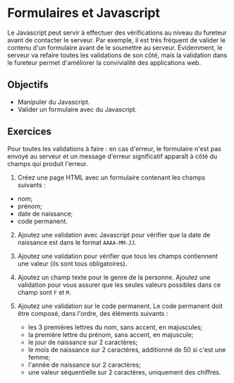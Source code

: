 Formulaires et Javascript
==========================

Le Javascript peut servir à effectuer des vérifications au niveau du fureteur
avant de contacter le serveur. Par exemple, il est très fréquent de valider le
contenu d'un formulaire avant de le soumettre au serveur. Évidemment, le serveur
va refaire toutes les validations de son côté, mais la validation dans le
fureteur permet d'améliorer la convivialité des applications web.

Objectifs
---------

* Manipuler du Javascript.
* Valider un formulaire avec du Javascript.

Exercices
---------

Pour toutes les validations à faire : en cas d'erreur, le formulaire n'est pas
envoyé au serveur et un message d'erreur significatif apparaît à côté du champs
qui produit l'erreur.

1. Créez une page HTML avec un formulaire contenant les champs suivants :
* nom;
* prénom;
* date de naissance;
* code permanent.

2. Ajoutez une validation avec Javascript pour vérifier que la date de naissance
   est dans le format `AAAA-MM-JJ`.

3. Ajoutez une validation pour vérifier que tous les champs contiennent une
   valeur (ils sont tous obligatoires).

4. Ajoutez un champ texte pour le genre de la personne. Ajoutez une validation
   pour vous assurer que les seules valeurs possibles dans ce champ sont `F` et
   `M`.

5. Ajoutez une validation sur le code permanent. Le code permanent doit être
   composé, dans l'ordre, des éléments suivants :
    * les 3 premières lettres du nom, sans accent, en majuscules;
    * la première lettre du prénom, sans accent, en majuscule;
    * le jour de naissance sur 2 caractères;
    * le mois de naissance sur 2 caractères, additionné de 50 si c'est une femme;
    * l'année de naissance sur 2 caractères;
    * une valeur séquentielle sur 2 caractères, uniquement des chiffres.